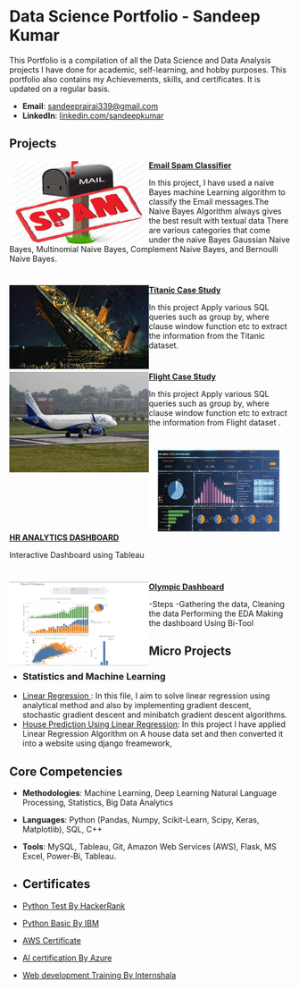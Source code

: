 # Data Science Portfolio - Sandeep Kumar
This Portfolio is a compilation of all the Data Science and Data Analysis projects I have done for academic, self-learning, and hobby purposes. This portfolio also contains my Achievements, skills, and certificates. It is updated on a regular basis.

- **Email**: [sandeeprairai339@gmail.com](sandeeprairai339@gmail.com)
- **LinkedIn**: [linkedin.com/sandeepkumar](https://www.linkedin.com/in/sandeep-kumar-935662228/)
  
## Projects


<img align="left" width="250" height="150" src="https://github.com/sandeeprairai/Portfolio/blob/main/Images/spam.jpg"> **[Email Spam Classifier](https://github.com/sandeeprairai/spam_detection)**

In this project, I have used a naive Bayes machine Learning algorithm to classify the Email messages.The Naive Bayes Algorithm always gives the best result with textual data  There are various categories that come under the naive Bayes Gaussian Naive Bayes, Multinomial Naive Bayes, Complement Naive Bayes, and Bernoulli Naive Bayes.

#
<img align="left" width="250" height="150" src="https://github.com/sandeeprairai/Portfolio/blob/main/Images/titanic.jpg"> **[Titanic Case Study](https://github.com/sandeeprairai/SQL/blob/main/Titanic_case_study.pdf)**

In this project Apply various SQL queries such as group by, where clause window function etc to extract the information from  the Titanic dataset.


#

<img align="left" width="250" height="180" src="https://github.com/sandeeprairai/Portfolio/blob/main/Images/flight.jpg"> **[Flight  Case Study](https://github.com/sandeeprairai/SQL/blob/main/SQL%20Project.pdf)**

In this project Apply various SQL queries such as group by, where clause window function etc to extract the information from Flight dataset .


#


<img align="left" width="250" height="150" src="https://github.com/sandeeprairai/Portfolio/blob/main/Images/HR%20ANALYTICS%20DASHBOARD.png"> **[HR ANALYTICS DASHBOARD](https://public.tableau.com/views/HRAnalyticsdashboard_16874228960740/HRANALYTICSDASHBOARD?:language=en-US&:display_count=n&:origin=viz_share_link)**

Interactive Dashboard using Tableau

#


<img align="left" width="250" height="150" src="https://github.com/sandeeprairai/Portfolio/blob/main/Images/tablu2.PNG">

**[Olympic Dashboard](https://public.tableau.com/views/Olympics_EDA_16867265101290/StoryOfOlympics?:language=en-US&:display_count=n&:origin=viz_share_link)**


-Steps 
-Gathering the data, Cleaning the data  Performing the EDA  Making the dashboard Using Bi-Tool





## Micro Projects
- ### Statistics and Machine Learning
- [Linear Regression ](https://github.com/sandeeprairai/Machine-Learning/blob/main/Linear%20Regression/Gradient_Descent_step_by_step.ipynb) : In this file, I aim to solve linear regression using analytical method and also by implementing gradient descent, stochastic gradient descent and minibatch gradient descent algorithms.
- [House Prediction Using Linear Regression](https://github.com/sandeeprairai/django2/blob/Django/House_Price_Prediction_in%20Django/app/views.py): In this project I have applied Linear Regression Algorithm on A house data set and then converted it into a website using django freamework,
 





## Core Competencies

- **Methodologies**: Machine Learning, Deep Learning Natural Language Processing, Statistics,  Big Data Analytics
- **Languages**: Python (Pandas, Numpy, Scikit-Learn, Scipy, Keras, Matplotlib), SQL, C++
- **Tools**: MySQL, Tableau, Git,  Amazon Web Services (AWS), Flask, MS Excel, Power-Bi, Tableau.

- ## Certificates
- [Python Test By HackerRank](https://www.hackerrank.com/certificates/76992697e21f)
- [Python Basic By IBM](https://github.com/sandeeprairai/Portfolio/blob/main/Certificates/IBM%20PY0101EN%20Certificate%20_%20edX.pdf)
- [AWS Certificate](https://github.com/sandeeprairai/Portfolio/blob/main/Certificates/AWS_Academy_Graduate___AWS_Academy_Introduction_to_Cloud_Semester_1_Badge20230312-28-483ybe.pdf)
- [AI certification By Azure](https://github.com/sandeeprairai/Portfolio/blob/main/Certificates/sandeep_Azurecertificate.pdf)
- [Web development Training By Internshala](https://github.com/sandeeprairai/Portfolio/blob/main/Certificates/Web%20Development%20Training%20-%20Certificate%20of%20Completion.pdf)







